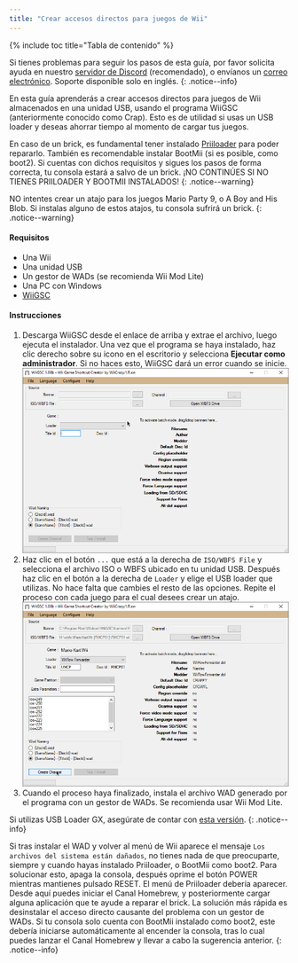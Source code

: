 ```yaml
---
title: "Crear accesos directos para juegos de Wii"
---
```


{% include toc title="Tabla de contenido" %}

Si tienes problemas para seguir los pasos de esta guía, por favor solicita ayuda en nuestro [servidor de Discord](https://discord.gg/rc24) (recomendado), o envíanos un [correo electrónico](mailto:support@riiconnect24.net). Soporte disponible solo en inglés.
{: .notice--info}

En esta guía aprenderás a crear accesos directos para juegos de Wii almacenados en una unidad USB, usando el programa WiiGSC (anteriormente conocido como Crap). Esto es de utilidad si usas un USB loader y deseas ahorrar tiempo al momento de cargar tus juegos.

En caso de un brick, es fundamental tener instalado [Priiloader](/priiloader) para poder repararlo. También es recomendable instalar BootMii (si es posible, como boot2). Si cuentas con dichos requisitos y sigues los pasos de forma correcta, tu consola estará a salvo de un brick. ¡NO CONTINÚES SI NO TIENES PRIILOADER Y BOOTMII INSTALADOS!
{: .notice--warning}

NO intentes crear un atajo para los juegos Mario Party 9, o A Boy and His Blob. Si instalas alguno de estos atajos, tu consola sufrirá un brick.
{: .notice--warning}

#### Requisitos

* Una Wii
* Una unidad USB
* Un gestor de WADs (se recomienda Wii Mod Lite)
* Una PC con Windows
* [WiiGSC](https://wiidatabase.de/downloads/pc-tools/wiigsc-ehemals-crap/)

#### Instrucciones

1. Descarga WiiGSC desde el enlace de arriba y extrae el archivo, luego ejecuta el instalador. Una vez que el programa se haya instalado, haz clic derecho sobre su icono en el escritorio y selecciona **Ejecutar como administrador**. Si no haces esto, WiiGSC dará un error cuando se inicie. ![Pantalla de inicio de WiiGSC](/images/wiigsc/2023-08-21_20-15-34.png)
2. Haz clic en el botón `...` que está a la derecha de `ISO/WBFS File` y selecciona el archivo ISO o WBFS ubicado en tu unidad USB. Después haz clic en el botón a la derecha de `Loader` y elige el USB loader que utilizas. No hace falta que cambies el resto de las opciones. Repite el proceso con cada juego para el cual desees crear un atajo. ![Creando un atajo para Mario Kart Wii](/images/wiigsc/WiiGSC_2023-08-21_20-11-00.png)
3. Cuando el proceso haya finalizado, instala el archivo WAD generado por el programa con un gestor de WADs. Se recomienda usar Wii Mod Lite.

Si utilizas USB Loader GX, asegúrate de contar con [esta versión](https://hbb1.oscwii.org/hbb/usbloader_gx/usbloader_gx.zip).
{: .notice--info}

Si tras instalar el WAD y volver al menú de Wii aparece el mensaje `Los archivos del sistema están dañados`, no tienes nada de que preocuparte, siempre y cuando hayas instalado Priiloader, o BootMii como boot2. Para solucionar esto, apaga la consola, después oprime el botón POWER mientras mantienes pulsado RESET. El menú de Priiloader debería aparecer. Desde aquí puedes iniciar el Canal Homebrew, y posteriormente cargar alguna aplicación que te ayude a reparar el brick. La solución más rápida es desinstalar el acceso directo causante del problema con un gestor de WADs. Si tu consola solo cuenta con BootMii instalado como boot2, este debería iniciarse automáticamente al encender la consola, tras lo cual puedes lanzar el Canal Homebrew y llevar a cabo la sugerencia anterior.
{: .notice--info}
